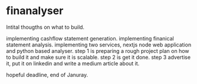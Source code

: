 # finanalyser

Intital thougths on what to build.

implementing cashflow statement generation.
implementing finanical statement analysis.
implementing two services, nextjs node web application and python based analyser. 
step 1 is preparing a rough project plan on how to build it and make sure it is scalable.
step 2 is get it done.
step 3 advertise it, put it on linkedin and write a medium article about it.

hopeful deadline, end of Januray.
